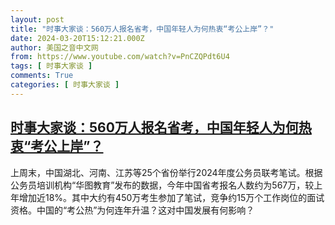 ```yaml
---
layout: post
title: "时事大家谈：560万人报名省考，中国年轻人为何热衷“考公上岸”？"
date: 2024-03-20T15:12:21.000Z
author: 美国之音中文网
from: https://www.youtube.com/watch?v=PnCZQPdt6U4
tags: [ 时事大家谈 ]
comments: True
categories: [ 时事大家谈 ]
---
```

<!--1710947541000-->
[时事大家谈：560万人报名省考，中国年轻人为何热衷“考公上岸”？](https://www.youtube.com/watch?v=PnCZQPdt6U4)
------

<div>
上周末，中国湖北、河南、江苏等25个省份举行2024年度公务员联考笔试。根据公务员培训机构“华图教育”发布的数据，今年中国省考报名人数约为567万，较上年增加近18%。其中大约有450万考生参加了笔试，竞争约15万个工作岗位的面试资格。中国的“考公热”为何连年升温？这对中国发展有何影响？
</div>
